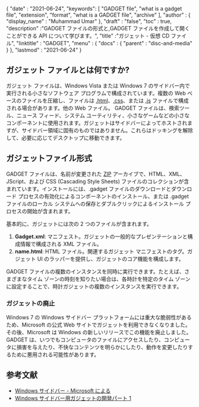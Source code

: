 {
  "date" : "2021-06-24",
  "keywords": [ "GADGET file", "what is a gadget file", "extension", "format", "what is a GADGET file", "archive" ],
  "author" : {
    "display_name" : "Muhammad Umar"
},
  "draft" : "false",
   "toc" : true,
  "description" :"GADGET ファイルの形式と,GADGET ファイルを作成して開くことができる API について学びます。",
  "title" :"ガジェット - 仮想 CD ファイル",
  "linktitle" : "GADGET",
  "menu" : {
    "docs" : {
      "parent" : "disc-and-media"
}
},
  "lastmod" : "2021-06-24"
}

## ガジェット ファイルとは何ですか?

ガジェット ファイルは、Windows Vista または Windows 7 のサイドバー内で実行される小さなソフトウェア プログラムで構成されています。複数の Web ベースのファイルを圧縮し、ファイルは [.html](/web/html/)、[.css](/web/css/)、または [.js](/web/js/) ファイルで構成される場合があります。他の Web ファイル。 GADGET ファイルは、検索ツール、ニュース フィード、システム ユーティリティ、小さなゲームなどの小さなコンポーネントに使用されます。ガジェットはサイドバーによってホストされますが、サイドバー領域に固有のものではありません。これらはドッキングを解除して、必要に応じてデスクトップに移動できます。

## ガジェットファイル形式

GADGET ファイルは、名前が変更された [ZIP](/compression/zip/) アーカイブで、HTML、XML、JScript、および CSS (Cascading Style Sheets) ファイルのコレクションが含まれています。インストールには、.gadget ファイルのダウンロードとダウンロード プロセスの有効化によるコンポーネントのインストール、または .gadget ファイルのローカル システムへの保存とダブルクリックによるインストール プロセスの開始が含まれます。

基本的に、ガジェットには次の 2 つのファイルが含まれます。

1. **Gadget.xml**: マニフェスト。ガジェットの一般的なプレゼンテーションと構成情報で構成される XML ファイル。
2. **name.html**: HTML ファイル。<name>関連するガジェット マニフェストのタグ。ガジェット UI のラッパーを提供し、ガジェットのコア機能を構成します。

GADGET ファイルの複数のインスタンスを同時に実行できます。たとえば、さまざまなタイム ゾーンの時刻を知りたい場合は、各時計を特定のタイム ゾーンに設定することで、時計ガジェットの複数のインスタンスを実行できます。

### ガジェットの廃止

Windows 7 の Windows サイドバー プラットフォームには重大な脆弱性があるため、Microsoft の公式 Web サイトでガジェットを利用できなくなりました。その後、Microsoft は Windows の新しいリリースでこの機能を廃止しました。 GADGET は、いつでもコンピュータのファイルにアクセスしたり、コンピュータに損害を与えたり、不快なコンテンツを明らかにしたり、動作を変更したりするために悪用される可能性があります。

## 参考文献

* [Windows サイドバー - Microsoft による](https://docs.microsoft.com/en-us/previous-versions/windows/desktop/sidebar/-sidebar-entry)
* [Windows サイドバー用ガジェットの開発パート 1](https://docs.microsoft.com/en-us/previous-versions/windows/desktop/sidebar/-sidebar-overview-gdo)


